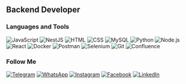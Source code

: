 

## Backend Developer

### Languages and Tools
![JavaScript](https://img.shields.io/badge/-JavaScript-2B2B2B?style-for-the-badge&logo=javascript)
![NestJS](https://img.shields.io/badge/-JavaScript-2B2B2B?style-for-the-badge&logo=nestjs)
![HTML](https://img.shields.io/badge/-HTML-2B2B2B?style-for-the-badge&logo=html5)
![CSS](https://img.shields.io/badge/-CSS-2B2B2B?style-for-the-badge&logo=css3&logoColor=2C97CC)
![MySQL](https://img.shields.io/badge/-MySQL-2B2B2B?style-for-the-badge&logo=mysql)
![Python](https://img.shields.io/badge/-Python-2B2B2B?style-for-the-badge&logo=python)
![Node.js](https://img.shields.io/badge/-Node.js-2B2B2B?style-for-the-badge&logo=nodejs)
![React](https://img.shields.io/badge/-React-2B2B2B?style-for-the-badge&logo=react&logoColor=0757CE)
![Docker](https://img.shields.io/badge/-Docker-2B2B2B?style-for-the-badge&logo=docker&logoColor=1A71E8)
![Postman](https://img.shields.io/badge/-Postman-2B2B2B?style-for-the-badge&logo=Postman)
![Selenium](https://img.shields.io/badge/-Selenium-2B2B2B?style-for-the-badge&logo=selenium)
![Git](https://img.shields.io/badge/-Git-2B2B2B?style-for-the-badge&logo=git)
![Confluence](https://img.shields.io/badge/-Confluence-2B2B2B?style-for-the-badge&logo=confluence&logoColor=1A71E8)






### Follow Me

[![Telegram](https://img.shields.io/badge/-Telegram-2B2B2B?style-for-the-badge&logo=telegram)](https://t.me/buuuumba)
[![WhatsApp](https://img.shields.io/badge/-WhatsApp-2B2B2B?style-for-the-badge&logo=whatsapp)](https://api.whatsapp.com/send?%20phone=79606947375)
[![Instagram](https://img.shields.io/badge/-Instagram-2B2B2B?style-for-the-badge&logo=instagram)](https://www.instagram.com/noinstaboy)
[![Facebook](https://img.shields.io/badge/-Facebook-2B2B2B?style-for-the-badge&logo=Facebook)](https://www.facebook.com/dmitriy.bukreev.9/)
[![LinkedIn](https://img.shields.io/badge/-LinkedIn-2B2B2B?style-for-the-badge&logo=linkedin&logoColor=0C61BF)](https://www.linkedin.com/in/goldstrangeman/)

